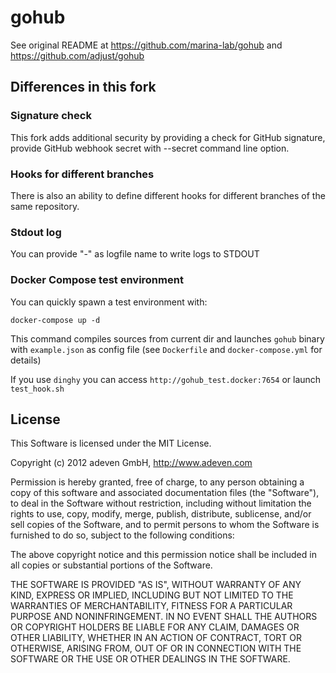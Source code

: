 gohub
=====

See original README at https://github.com/marina-lab/gohub and https://github.com/adjust/gohub

## Differences in this fork

### Signature check

This fork adds additional security by providing a check for GitHub signature, provide GitHub webhook secret with --secret command line option.

### Hooks for different branches

There is also an ability to define different hooks for different branches of the same repository.

### Stdout log

You can provide "-" as logfile name to write logs to STDOUT

### Docker Compose test environment

You can quickly spawn a test environment with:

    docker-compose up -d
    
This command compiles sources from current dir and launches `gohub` binary with `example.json` as config file (see `Dockerfile` and `docker-compose.yml` for details)

If you use `dinghy` you can access `http://gohub_test.docker:7654` or launch `test_hook.sh`

## License

This Software is licensed under the MIT License.

Copyright (c) 2012 adeven GmbH, 
http://www.adeven.com

Permission is hereby granted, free of charge, to any person obtaining
a copy of this software and associated documentation files (the
"Software"), to deal in the Software without restriction, including
without limitation the rights to use, copy, modify, merge, publish,
distribute, sublicense, and/or sell copies of the Software, and to
permit persons to whom the Software is furnished to do so, subject to
the following conditions:

The above copyright notice and this permission notice shall be
included in all copies or substantial portions of the Software.

THE SOFTWARE IS PROVIDED "AS IS", WITHOUT WARRANTY OF ANY KIND,
EXPRESS OR IMPLIED, INCLUDING BUT NOT LIMITED TO THE WARRANTIES OF
MERCHANTABILITY, FITNESS FOR A PARTICULAR PURPOSE AND
NONINFRINGEMENT. IN NO EVENT SHALL THE AUTHORS OR COPYRIGHT HOLDERS BE
LIABLE FOR ANY CLAIM, DAMAGES OR OTHER LIABILITY, WHETHER IN AN ACTION
OF CONTRACT, TORT OR OTHERWISE, ARISING FROM, OUT OF OR IN CONNECTION
WITH THE SOFTWARE OR THE USE OR OTHER DEALINGS IN THE SOFTWARE.

